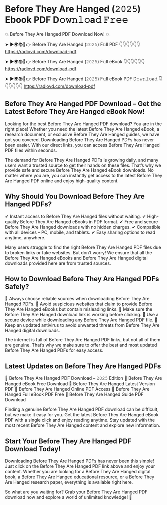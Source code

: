 # Before They Are Hanged (𝟸𝟶𝟸𝟻) Ebook PDF D𝚘𝚠𝚗𝚕𝚘a𝚍 𝙵𝚛𝚎𝚎

💥 Before They Are Hanged PDF Download Now! 💥

➤ ►🌍📚📱👉 Before They Are Hanged (𝟸𝟶𝟸𝟻) F𝚞ll PDF 👇👇👇👇👇👇
https://radiovd.com/download-pdf

➤ ►🌍📚📱👉 Before They Are Hanged (𝟸𝟶𝟸𝟻) F𝚞ll eBook 👇👇👇👇👇👇
https://radiovd.com/download-pdf

➤ ►🌍📚📱👉 Before They Are Hanged (𝟸𝟶𝟸𝟻) F𝚞ll eBook PDF D𝚘𝚠𝚗𝚕𝚘a𝚍 👇👇👇👇👇👇
https://radiovd.com/download-pdf

## Before They Are Hanged PDF Download – Get the Latest Before They Are Hanged eBook Now!

Looking for the best Before They Are Hanged PDF download? You are in the right place! Whether you need the latest Before They Are Hanged eBook, a research document, or exclusive Before They Are Hanged guides, we have got you covered. Downloading Before They Are Hanged PDFs has never been easier. With our direct links, you can access Before They Are Hanged PDF files within seconds.

The demand for Before They Are Hanged PDFs is growing daily, and many users want a trusted source to get their hands on these files. That’s why we provide safe and secure Before They Are Hanged eBook downloads. No matter where you are, you can instantly get access to the latest Before They Are Hanged PDF online and enjoy high-quality content.

## Why Should You Download Before They Are Hanged PDFs?

✔ Instant access to Before They Are Hanged files without waiting.
✔ High-quality Before They Are Hanged eBooks in PDF format.
✔ Free and secure Before They Are Hanged downloads with no hidden charges.
✔ Compatible with all devices – PC, mobile, and tablets.
✔ Easy sharing options to read anytime, anywhere.

Many users struggle to find the right Before They Are Hanged PDF files due to broken links or fake websites. But don’t worry! We ensure that all the Before They Are Hanged eBooks and Before They Are Hanged digital downloads provided here are from trusted sources.

## How to Download Before They Are Hanged PDFs Safely?

📌 Always choose reliable sources when downloading Before They Are Hanged PDFs.
📌 Avoid suspicious websites that claim to provide Before They Are Hanged eBooks but contain misleading links.
📌 Make sure the Before They Are Hanged download link is working before clicking.
📌 Use a secure device while downloading any Before They Are Hanged PDF file.
📌 Keep an updated antivirus to avoid unwanted threats from Before They Are Hanged digital downloads.

The internet is full of Before They Are Hanged PDF links, but not all of them are genuine. That’s why we make sure to offer the best and most updated Before They Are Hanged PDFs for easy access.

## Latest Updates on Before They Are Hanged PDFs

🔹 Before They Are Hanged PDF Download – 𝟸𝟶𝟸𝟻 Edition
🔹 Before They Are Hanged eBook Free Download
🔹 Before They Are Hanged Latest Version PDF
🔹 Before They Are Hanged Online PDF Access
🔹 Before They Are Hanged Full eBook PDF Free
🔹 Before They Are Hanged Guide PDF Download

Finding a genuine Before They Are Hanged PDF download can be difficult, but we make it easy for you. Get the latest Before They Are Hanged eBook PDF with a single click and enjoy reading anytime. Stay updated with the most recent Before They Are Hanged content and explore new information.

## Start Your Before They Are Hanged PDF Download Today!

Downloading Before They Are Hanged PDFs has never been this simple! Just click on the Before They Are Hanged PDF link above and enjoy your content. Whether you are looking for a Before They Are Hanged digital book, a Before They Are Hanged educational resource, or a Before They Are Hanged research paper, everything is available right here.

So what are you waiting for? Grab your Before They Are Hanged PDF download now and explore a world of unlimited knowledge! 🚀